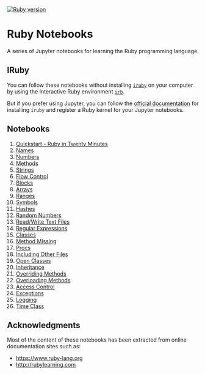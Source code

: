 [![Ruby version][ruby_badge]][ruby_release_notes]

# Ruby Notebooks

A series of Jupyter notebooks for learning the Ruby programming language.

## IRuby

You can follow these notebooks without installing [`iruby`](https://github.com/SciRuby/iruby) on your computer by using the Interactive Ruby environment [`irb`](https://github.com/ruby/irb).

But if you prefer using Jupyter, you can follow the [official documentation](https://github.com/SciRuby/iruby#installation) for installing `iruby` and register a Ruby kernel for your Jupyter notebooks.

## Notebooks

  1. [Quickstart - Ruby in Twenty Minutes](notebooks/Quickstart.ipynb)
  2. [Names](notebooks/Names.ipynb)
  3. [Numbers](notebooks/Numbers.ipynb)
  4. [Methods](notebooks/Methods.ipynb)
  5. [Strings](notebooks/Strings.ipynb)
  6. [Flow Control](notebooks/FlowControl.ipynb)
  7. [Blocks](notebooks/Blocks.ipynb)
  8. [Arrays](notebooks/Arrays.ipynb)
  9. [Ranges](notebooks/Ranges.ipynb)
  10. [Symbols](notebooks/Symbols.ipynb)
  11. [Hashes](notebooks/Hashes.ipynb)
  12. [Random Numbers](notebooks/RandomNumbers.ipynb)
  13. [Read/Write Text Files](notebooks/ReadWriteTextFiles.ipynb)
  14. [Regular Expressions](notebooks/RegularExpressions.ipynb)
  15. [Classes](notebooks/Classes.ipynb)
  16. [Method Missing](notebooks/MethodMissing.ipynb)
  17. [Procs](notebooks/Procs.ipynb)
  18. [Including Other Files](notebooks/IncludingOtherFiles.ipynb)
  19. [Open Classes](notebooks/OpenClasses.ipynb)
  20. [Inheritance](notebooks/Inheritance.ipynb)
  21. [Overriding Methods](notebooks/OverridingMethods.ipynb)
  22. [Overloading Methods](notebooks/OverloadingMethods.ipynb)
  23. [Access Control](notebooks/AccessControl.ipynb)
  24. [Exceptions](notebooks/Exceptions.ipynb)
  25. [Logging](notebooks/Logging.ipynb)
  26. [Time Class](notebooks/TimeClass.ipynb)

## Acknowledgments

Most of the content of these notebooks has been extracted from online documentation sites such as:

- https://www.ruby-lang.org
- http://rubylearning.com

[ruby_release_notes]: https://www.ruby-lang.org/en/news/2020/12/25/ruby-3-0-0-released/
[ruby_badge]: https://img.shields.io/badge/Ruby-3.0-CC342D?logo=ruby&logoColor=CC342D

